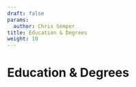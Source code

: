 ```yaml
---
draft: false
params:
  author: Chris Semper 
title: Education & Degrees 
weight: 10
---
```


# Education & Degrees